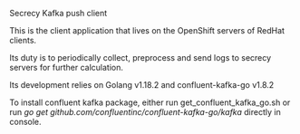 Secrecy Kafka push client

This is the client application that lives on the OpenShift servers of RedHat clients.

Its duty is to periodically collect, preprocess and send logs to secrecy servers for further calculation.

Its development relies on Golang v1.18.2 and confluent-kafka-go v1.8.2

To install confluent kafka package, either run get_confluent_kafka_go.sh or run *go get github.com/confluentinc/confluent-kafka-go/kafka* directly in console.